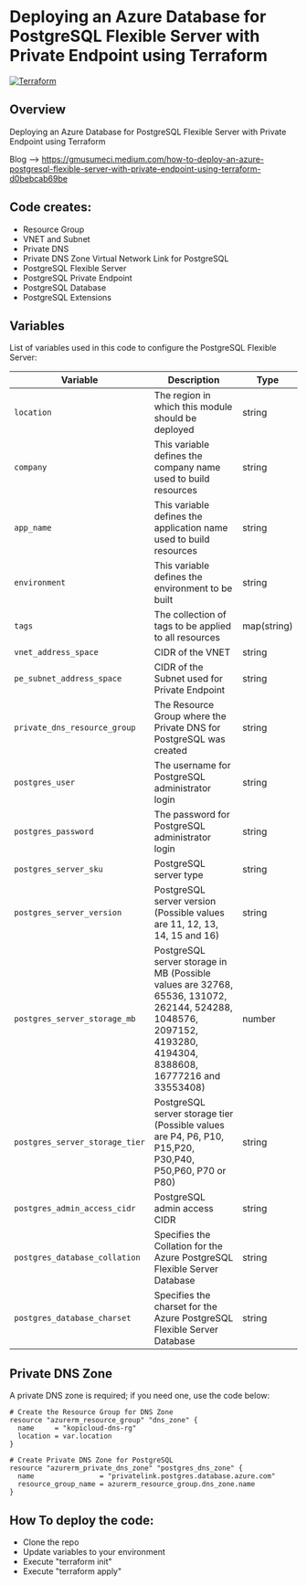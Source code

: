 # Deploying an Azure Database for PostgreSQL Flexible Server with Private Endpoint using Terraform
[![Terraform](https://img.shields.io/badge/terraform-v1.8+-blue.svg)](https://www.terraform.io/downloads.html)

## Overview

Deploying an Azure Database for PostgreSQL Flexible Server with Private Endpoint using Terraform

Blog --> https://gmusumeci.medium.com/how-to-deploy-an-azure-postgresql-flexible-server-with-private-endpoint-using-terraform-d0bebcab69be

## Code creates:

- Resource Group
- VNET and Subnet
- Private DNS 
- Private DNS Zone Virtual Network Link for PostgreSQL
- PostgreSQL Flexible Server
- PostgreSQL Private Endpoint
- PostgreSQL Database
- PostgreSQL Extensions

##  Variables

List of variables used in this code to configure the PostgreSQL Flexible Server:

| Variable | Description | Type | 
| --- | --- | --- | 
| `location` | The region in which this module should be deployed | string | 
| `company` | This variable defines the company name used to build resources | string | 
| `app_name` | This variable defines the application name used to build resources | string | 
| `environment` | This variable defines the environment to be built | string |
| `tags` | The collection of tags to be applied to all resources | map(string) |
| `vnet_address_space` | CIDR of the VNET | string | 
| `pe_subnet_address_space` | CIDR of the Subnet used for Private Endpoint | string | 
| `private_dns_resource_group` | The Resource Group where the Private DNS for PostgreSQL was created | string | 
| `postgres_user` | The username for PostgreSQL administrator login | string |
| `postgres_password` | The password for PostgreSQL administrator login | string |
| `postgres_server_sku` | PostgreSQL server type | string |
| `postgres_server_version` | PostgreSQL server version (Possible values are 11, 12, 13, 14, 15 and 16)| string |
| `postgres_server_storage_mb` | PostgreSQL server storage in MB (Possible values are 32768, 65536, 131072, 262144, 524288, 1048576, 2097152, 4193280, 4194304, 8388608, 16777216 and 33553408) | number |
| `postgres_server_storage_tier` | PostgreSQL server storage tier (Possible values are P4, P6, P10, P15,P20, P30,P40, P50,P60, P70 or P80) | string |
| `postgres_admin_access_cidr` | PostgreSQL admin access CIDR | string |
| `postgres_database_collation` | Specifies the Collation for the Azure PostgreSQL Flexible Server Database | string |
| `postgres_database_charset` | Specifies the charset for the Azure PostgreSQL Flexible Server Database | string |

## Private DNS Zone

A private DNS zone is required; if you need one, use the code below:

```
# Create the Resource Group for DNS Zone
resource "azurerm_resource_group" "dns_zone" {
  name     = "kopicloud-dns-rg"
  location = var.location
}

# Create Private DNS Zone for PostgreSQL
resource "azurerm_private_dns_zone" "postgres_dns_zone" {
  name                = "privatelink.postgres.database.azure.com"
  resource_group_name = azurerm_resource_group.dns_zone.name
}
```

## How To deploy the code:

- Clone the repo
- Update variables to your environment
- Execute "terraform init"
- Execute "terraform apply"
